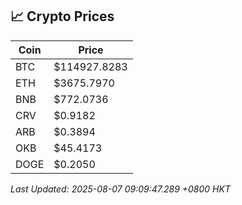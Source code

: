 ## 📈 Crypto Prices

| Coin | Price |
| ---- | ----- |
| BTC | $114927.8283 |
| ETH | $3675.7970 |
| BNB | $772.0736 |
| CRV | $0.9182 |
| ARB | $0.3894 |
| OKB | $45.4173 |
| DOGE | $0.2050 |

_Last Updated: 2025-08-07 09:09:47.289 +0800 HKT_